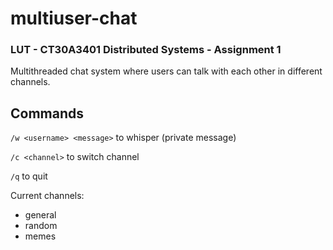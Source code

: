 # multiuser-chat

### LUT - CT30A3401 Distributed Systems - Assignment 1

Multithreaded chat system where users can talk with each other in different channels.

## Commands

`/w <username> <message>` to whisper (private message)

`/c <channel>` to switch channel

`/q` to quit

Current channels:

- general
- random
- memes
